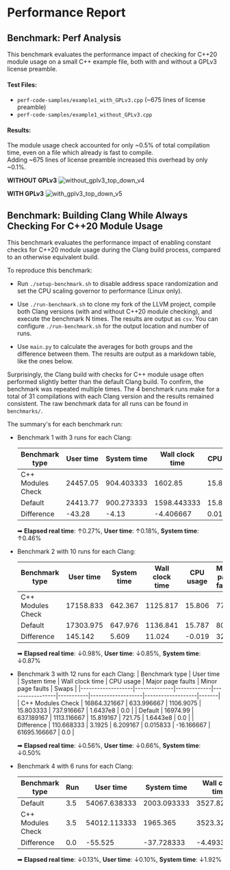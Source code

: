 # Performance Report

## Benchmark: Perf Analysis

This benchmark evaluates the performance impact of checking for C++20 module usage on a small C++ example file, both with and without a GPLv3 license preamble.  

#### Test Files:  

- `perf-code-samples/example1_with_GPLv3.cpp` (~675 lines of license preamble)  
- `perf-code-samples/example1_without_GPLv3.cpp`  

#### Results:

The module usage check accounted for only ~0.5% of total compilation time, even on a file which already is fast to compile.  
Adding ~675 lines of license preamble increased this overhead by only ~0.1%.

**WITHOUT GPLv3**
![without_gplv3_top_down_v4](https://github.com/user-attachments/assets/5e73916a-9d6f-4087-a56e-cd1e514d5fbc)

**WITH GPLv3**
![with_gplv3_top_down_v5](https://github.com/user-attachments/assets/2b0d7cd9-1ca9-414d-af59-83af5575dfac)

## Benchmark: Building Clang While Always Checking For C++20 Module Usage

This benchmark evaluates the performance impact of enabling constant checks for C++20 module usage during the Clang build process, compared to an otherwise equivalent build.  

To reproduce this benchmark:

- Run `./setup-benchmark.sh` to disable address space randomization and set the CPU scaling governor to performance (Linux only).

- Use `./run-benchmark.sh` to clone my fork of the LLVM project, compile both Clang versions (with and without C++20 module checking), and execute the benchmark N times.
  The results are output as `csv`. You can configure `./run-benchmark.sh` for the output location and number of runs.

- Use `main.py` to calculate the averages for both groups and the difference between them.
  The results are output as a markdown table, like the ones below.

Surprisingly, the Clang build with checks for C++ module usage often performed slightly better than the default Clang build.
To confirm, the benchmark was repeated multiple times.
The 4 benchmark runs make for a total of 31 compilations with each Clang version and the results remained consistent.
The raw benchmark data for all runs can be found in `benchmarks/`.

The summary's for each benchmark run:

- Benchmark 1 with 3 runs for each Clang:
  
  | Benchmark type    | User time | System time | Wall clock time | CPU usage | Major page faults | Minor page faults | Swaps |
  |-------------------|-----------|-------------|-----------------|-----------|-------------------|-------------------|-------|
  | C++ Modules Check | 24457.05  | 904.403333  | 1602.85         | 15.816667 | 780.333333        | 1.6441e8          | 0.0   |
  | Default           | 24413.77  | 900.273333  | 1598.443333     | 15.83     | 724.0             | 1.64440975e8      | 0.0   |
  | Difference        | -43.28    | -4.13       | -4.406667       | 0.013333  | -56.333333        | 29988.333333      | 0.0   |  

  ➡ **Elapsed real time**: ↑0.27%, **User time**: ↑0.18%, **System time**: ↑0.46%
  
- Benchmark 2 with 10 runs for each Clang:

  | Benchmark type    | User time |  System time | Wall clock time | CPU usage | Major page faults | Minor page faults | Swaps  |
  |-------------------|-----------|--------------|-----------------|-----------|-------------------|-------------------|--------|
  | C++ Modules Check | 17158.833 | 642.367      | 1125.817        | 15.806    | 777.3             | 1.64306193e8      | 0.0    |
  | Default           | 17303.975 | 647.976      | 1136.841        | 15.787    | 809.6             | 1.6430e8          | 0.0    |
  | Difference        | 145.142   | 5.609        | 11.024          | -0.019    | 32.3              | -7197.3           | 0.0    |

  ➡ **Elapsed real time**: ↓0.98%, **User time**: ↓0.85%, **System time**: ↓0.87%

- Benchmark 3 with 12 runs for each Clang:
  | Benchmark type    | User time    | System time | Wall clock time | CPU usage | Major page faults | Minor page faults | Swaps |
  |-------------------|--------------|-------------|-----------------|-----------|-------------------|-------------------|-------|
  | C++ Modules Check | 16864.321667 | 633.996667  | 1106.9075       | 15.803333 | 737.916667        | 1.6437e8          | 0.0   |
  | Default           | 16974.99     | 637.189167  | 1113.116667     | 15.819167 | 721.75            | 1.6443e8          | 0.0   |
  | Difference        | 110.668333   | 3.1925      | 6.209167        | 0.015833  | -16.166667        | 61695.166667      | 0.0   |

  ➡ **Elapsed real time**: ↓0.56%, **User time**: ↓0.66%, **System time**: ↓0.50%
  
- Benchmark 4 with 6 runs for each Clang:
  
  | Benchmark type    | Run | User time    | System time | Wall clock time | CPU usage | Major page faults | Minor page faults | Swaps |
  |-------------------|-----|--------------|-------------|-----------------|-----------|-------------------|-------------------|-------|
  | Default           | 3.5 | 54067.638333 | 2003.093333 | 3527.821667     | 15.888333 | 726.666667        | 1.6440e8          | 0.0   |
  | C++ Modules Check | 3.5 | 54012.113333 | 1965.365    | 3523.328333     | 15.885    | 726.833333        | 1.6443e8          | 0.0   |
  | Difference        | 0.0 | -55.525      | -37.728333  | -4.493333       | -0.003333 | 0.166667          | 30209.333333      | 0.0   |

  ➡ **Elapsed real time**: ↓0.13%, **User time**: ↓0.10%, **System time**: ↓1.92%
